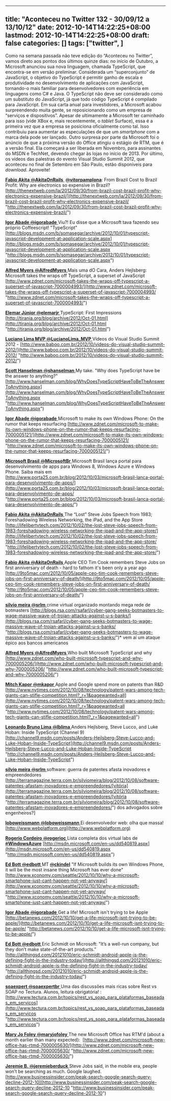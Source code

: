 
---
title: "Aconteceu no Twitter 132 - 30/09/12 a 13/10/12"
date: 2012-10-14T14:22:25+08:00
lastmod: 2012-10-14T14:22:25+08:00
draft: false
categories: []
tags: ["twitter", ]
---


Como na semana passada não teve edição do “Aconteceu no Twitter”, vamos direto aos pontos dos últimos quinze dias: no início de Outubro, a Microsoft anunciou sua nova linguagem, chamada TypeScript, que encontra-se em versão preliminar. Considerada um “superconjunto” de JavaScript, o objetivo do TypeScript é permitir ganho de escala e produtividade no desenvolvimento de aplicações com JavaScript, tornando-o mais familiar para desenvolvedores com experiência em linguagens como C# e Java. O TypeScript não deve ser considerado como um substituto do JavaScript, já que todo código TypeScript é compilado para JavaScript. Em sua carta anual para investidores, a Microsoft acabou surpreendendo muita gente, se reposicionando como um empresa de “serviços e dispositivos”. Apesar de ultimamente a Microsoft ter caminhado para isso (vide XBox e, mais recentemente, o *tablet* Surface), essa é a primeira vez que a empresa se posiciona oficialmente como tal. Isso contribuiu para aumentar as especulações de que um *smartphone* com a marca dela pode ser lançado. Outro surpresa por parte da Microsoft foi o anúncio de que a próxima versão do Office atingiu o estágio de RTM, que é a versão final. Ela começará a ser liberada em Novembro, para assinantes do MSDN e TechNet, devendo chegar às lojas no início de 2013. Por último, os vídeos das palestras do evento Visual Studio Summit 2012, que aconteceu no final de Setembro em São Paulo, estão disponíveis para *download*. Aproveite!

[**Fabio Akita** ‏<s>@</s>**AkitaOnRails** ](https://twitter.com/AkitaOnRails) [<s>@</s>**vitorpamplona**](https://twitter.com/vitorpamplona): From Brazil Cost to Brazil Profit: Why are electronics so expensive in Brazil? [http://thenextweb.com/la/2012/09/30/from-brazil-cost-brazil-profit-why-electronics-expensive-brazil/](http://thenextweb.com/la/2012/09/30/from-brazil-cost-brazil-profit-why-electronics-expensive-brazil/ "http://thenextweb.com/la/2012/09/30/from-brazil-cost-brazil-profit-why-electronics-expensive-brazil/")   

[**Igor Abade** ‏<s>@</s>**igorabade** ](https://twitter.com/igorabade) Viu?! Eu disse que a Microsoft tava fazendo seu próprio Coffeescript! "TypeScript" [http://blogs.msdn.com/b/somasegar/archive/2012/10/01/typescript-javascript-development-at-application-scale.aspx](http://blogs.msdn.com/b/somasegar/archive/2012/10/01/typescript-javascript-development-at-application-scale.aspx "http://blogs.msdn.com/b/somasegar/archive/2012/10/01/typescript-javascript-development-at-application-scale.aspx")   

[**Alfred Myers** ‏<s>@</s>**AlfredMyers** ](https://twitter.com/AlfredMyers) Mais uma dO Cara, Anders Hejlsberg: Microsoft takes the wraps off TypeScript, a superset of JavaScript [http://www.zdnet.com/microsoft-takes-the-wraps-off-typescript-a-superset-of-javascript-7000004993/](http://www.zdnet.com/microsoft-takes-the-wraps-off-typescript-a-superset-of-javascript-7000004993/ "http://www.zdnet.com/microsoft-takes-the-wraps-off-typescript-a-superset-of-javascript-7000004993/")   

[**Elemar Júnior** ‏<s>@</s>**elemarjr** ](https://twitter.com/elemarjr) TypeScript: First Impressions [http://tirania.org/blog/archive/2012/Oct-01.html](http://tirania.org/blog/archive/2012/Oct-01.html "http://tirania.org/blog/archive/2012/Oct-01.html")   

[**Luciano Lima MVP** ‏<s>@</s>**LucianoLima_MVP** ](https://twitter.com/LucianoLima_MVP) Vídeos do Visual Studio Summit 2012 - [http://www.baboo.com.br/2012/10/videos-do-visual-studio-summit-2012/](http://www.baboo.com.br/2012/10/videos-do-visual-studio-summit-2012/ "http://www.baboo.com.br/2012/10/videos-do-visual-studio-summit-2012/")   

[**Scott Hanselman** ‏<s>@</s>**shanselman** ](https://twitter.com/shanselman) My take. "Why does TypeScript have be the answer to anything?" [http://www.hanselman.com/blog/WhyDoesTypeScriptHaveToBeTheAnswerToAnything.aspx](http://www.hanselman.com/blog/WhyDoesTypeScriptHaveToBeTheAnswerToAnything.aspx "http://www.hanselman.com/blog/WhyDoesTypeScriptHaveToBeTheAnswerToAnything.aspx")   

[**Igor Abade** ‏<s>@</s>**igorabade** ](https://twitter.com/igorabade) Microsoft to make its own Windows Phone: On the rumor that keeps resurfacing [http://www.zdnet.com/microsoft-to-make-its-own-windows-phone-on-the-rumor-that-keeps-resurfacing-7000005121/](http://www.zdnet.com/microsoft-to-make-its-own-windows-phone-on-the-rumor-that-keeps-resurfacing-7000005121/ "http://www.zdnet.com/microsoft-to-make-its-own-windows-phone-on-the-rumor-that-keeps-resurfacing-7000005121/")   

[**Microsoft Brasil** ‏<s>@</s>**MicrosoftBr** ](https://twitter.com/MicrosoftBr) Microsoft Brasil lança portal para desenvolvimento de apps para Windows 8, Windows Azure e Windows Phone. Saiba mais em [http://www.porta25.com.br/blog/2012/10/03/microsoft-brasil-lanca-portal-para-desenvolvimento-de-apps/](http://www.porta25.com.br/blog/2012/10/03/microsoft-brasil-lanca-portal-para-desenvolvimento-de-apps/ "http://www.porta25.com.br/blog/2012/10/03/microsoft-brasil-lanca-portal-para-desenvolvimento-de-apps/")   

[**Fabio Akita** ‏<s>@</s>**AkitaOnRails** ](https://twitter.com/AkitaOnRails) The “Lost” Steve Jobs Speech from 1983; Foreshadowing Wireless Networking, the iPad, and the App Store  [http://lifelibertytech.com/2012/10/02/the-lost-steve-jobs-speech-from-1983-foreshadowing-wireless-networking-the-ipad-and-the-app-store/](http://lifelibertytech.com/2012/10/02/the-lost-steve-jobs-speech-from-1983-foreshadowing-wireless-networking-the-ipad-and-the-app-store/ "http://lifelibertytech.com/2012/10/02/the-lost-steve-jobs-speech-from-1983-foreshadowing-wireless-networking-the-ipad-and-the-app-store/")   

[**Fabio Akita** ‏<s>@</s>**AkitaOnRails** ](https://twitter.com/AkitaOnRails) Apple CEO Tim Cook remembers Steve Jobs on first anniversary of death - hard to fathom it's been only a year ago [http://9to5mac.com/2012/10/05/apple-ceo-tim-cook-remembers-steve-jobs-on-first-anniversary-of-death/](http://9to5mac.com/2012/10/05/apple-ceo-tim-cook-remembers-steve-jobs-on-first-anniversary-of-death/ "http://9to5mac.com/2012/10/05/apple-ceo-tim-cook-remembers-steve-jobs-on-first-anniversary-of-death/")   

[**silvio meira** ‏<s>@</s>**srlm** ](https://twitter.com/srlm) crime virtual organizado montando mega rede de botmasters [http://blogs.rsa.com/rsafarl/cyber-gang-seeks-botmasters-to-wage-massive-wave-of-trojan-attacks-against-u-s-banks/](http://blogs.rsa.com/rsafarl/cyber-gang-seeks-botmasters-to-wage-massive-wave-of-trojan-attacks-against-u-s-banks/ "http://blogs.rsa.com/rsafarl/cyber-gang-seeks-botmasters-to-wage-massive-wave-of-trojan-attacks-against-u-s-banks/")* vem aí um ataque épico aos bancos americanos   

[**Alfred Myers** ‏<s>@</s>**AlfredMyers** ](https://twitter.com/AlfredMyers) Who built Microsoft TypeScript and why [http://www.zdnet.com/who-built-microsoft-typescript-and-why-7000005206/](http://www.zdnet.com/who-built-microsoft-typescript-and-why-7000005206/ "http://www.zdnet.com/who-built-microsoft-typescript-and-why-7000005206/")   

[**Mitch Kapor** ‏<s>@</s>**mkapor** ](https://twitter.com/mkapor) Apple and Google spend more on patents than R&D  [http://www.nytimes.com/2012/10/08/technology/patent-wars-among-tech-giants-can-stifle-competition.html?_r=1&pagewanted=all](http://www.nytimes.com/2012/10/08/technology/patent-wars-among-tech-giants-can-stifle-competition.html?_r=1&pagewanted=all "http://www.nytimes.com/2012/10/08/technology/patent-wars-among-tech-giants-can-stifle-competition.html?_r=1&pagewanted=all")   

[**Leonardo Bruno Lima** ‏<s>@</s>**lblima** ](https://twitter.com/lblima) Anders Hejlsberg, Steve Lucco, and Luke Hoban: Inside TypeScript (Channel 9)  [http://channel9.msdn.com/posts/Anders-Hejlsberg-Steve-Lucco-and-Luke-Hoban-Inside-TypeScript](http://channel9.msdn.com/posts/Anders-Hejlsberg-Steve-Lucco-and-Luke-Hoban-Inside-TypeScript "http://channel9.msdn.com/posts/Anders-Hejlsberg-Steve-Lucco-and-Luke-Hoban-Inside-TypeScript")   

[**silvio meira** ‏<s>@</s>**srlm** ](https://twitter.com/srlm) software: guerra de patentes afasta inovadores e empreendedores [http://terramagazine.terra.com.br/silviomeira/blog/2012/10/08/software-patentes-afastam-inovadores-e-empreendedores/[vitória](http://terramagazine.terra.com.br/silviomeira/blog/2012/10/08/software-patentes-afastam-inovadores-e-empreendedores/[vitória "http://terramagazine.terra.com.br/silviomeira/blog/2012/10/08/software-patentes-afastam-inovadores-e-empreendedores/") dos advogados sobre engenheiros?]   

[**loboweissmann** ‏<s>@</s>**loboweissmann** ](https://twitter.com/loboweissmann) Ei desenvolvedor web: olha que massa! [http://www.webplatform.org](http://www.webplatform.org)   

[**Rogerio Cordeiro** ‏<s>@</s>**rogerioc** ](https://twitter.com/rogerioc) Lista completa dos virtual labs de [<s>#</s>**WindowsAzure**](https://twitter.com/search?q=%23WindowsAzure&src=hash) [http://msdn.microsoft.com/en-us/dd540819.aspx](http://msdn.microsoft.com/en-us/dd540819.aspx "http://msdn.microsoft.com/en-us/dd540819.aspx")   

[**Ed Bott** ‏<s>@</s>**edbott** ](https://twitter.com/edbott) MT [<s>@</s>**ckindel**](https://twitter.com/ckindel) "If Microsoft builds its own Windows Phone, it will be the most insane thing Microsoft has ever done" [http://www.xconomy.com/seattle/2012/10/10/why-a-microsoft-smartphone-just-cant-happen-not-yet-anyway/](http://www.xconomy.com/seattle/2012/10/10/why-a-microsoft-smartphone-just-cant-happen-not-yet-anyway/ "http://www.xconomy.com/seattle/2012/10/10/why-a-microsoft-smartphone-just-cant-happen-not-yet-anyway/")   

[**Igor Abade** ‏<s>@</s>**igorabade** ](https://twitter.com/igorabade) Get a life! Microsoft isn't trying to be Apple [http://betanews.com/2012/10/10/get-a-life-microsoft-isnt-trying-to-be-apple/](http://betanews.com/2012/10/10/get-a-life-microsoft-isnt-trying-to-be-apple/ "http://betanews.com/2012/10/10/get-a-life-microsoft-isnt-trying-to-be-apple/")   

[**Ed Bott** ‏<s>@</s>**edbott** ](https://twitter.com/edbott) Eric Schmidt on Microsoft: "It’s a well-run company, but they don’t make state-of-the-art products.” [http://allthingsd.com/20121010/eric-schmidt-android-apple-is-the-defining-fight-in-the-industry-today/](http://allthingsd.com/20121010/eric-schmidt-android-apple-is-the-defining-fight-in-the-industry-today/ "http://allthingsd.com/20121010/eric-schmidt-android-apple-is-the-defining-fight-in-the-industry-today/")   

[**soaexpert** ‏<s>@</s>**soaexpertbr** ](https://twitter.com/soaexpertbr) Uma das discussões mais ricas sobre Rest vs SOAP no Tectura. Alunos, leitura obrigatória! : [http://www.tectura.com.br/topics/rest_vs_soap_para_plataformas_baseadas_em_servicos](http://www.tectura.com.br/topics/rest_vs_soap_para_plataformas_baseadas_em_servicos "http://www.tectura.com.br/topics/rest_vs_soap_para_plataformas_baseadas_em_servicos")   

[**Mary Jo Foley** ‏<s>@</s>**maryjofoley** ](https://twitter.com/maryjofoley) The new Microsoft Office has RTM'd (about a month earlier than many expected):  [http://www.zdnet.com/microsoft-new-office-has-rtmd-7000005630/](http://www.zdnet.com/microsoft-new-office-has-rtmd-7000005630/ "http://www.zdnet.com/microsoft-new-office-has-rtmd-7000005630/")   

[**Jeremie B.** ‏<s>@</s>**jeremieberduck** ](https://twitter.com/jeremieberduck) Steve Jobs said, in the mobile era, people won’t be searching as much. Google laughed. [http://www.businessinsider.com/peak-search-google-search-query-decline-2012-10](http://www.businessinsider.com/peak-search-google-search-query-decline-2012-10 "http://www.businessinsider.com/peak-search-google-search-query-decline-2012-10")

